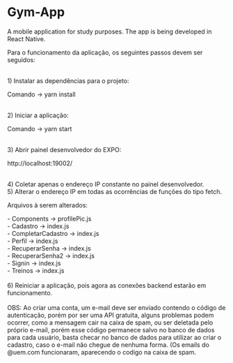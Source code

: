 # Gym-App

A mobile application for study purposes. The app is being developed in React Native.
<br/>
<p>Para o funcionamento da aplicação, os seguintes passos devem ser seguidos:</p>
<br/>
1) Instalar as dependências para o projeto:
  <p>Comando -> yarn install</p>
<br/>
2) Iniciar a aplicação:
  <p>Comando -> yarn start</p>
<br/>
3) Abrir painel desenvolvedor do EXPO:
  <p>http://localhost:19002/</p>
<br/>
4) Coletar apenas o endereço IP constante no painel desenvolvedor.
<br/>
5) Alterar o endereço IP em todas as ocorrências de funções do tipo fetch.
<p>Arquivos à serem alterados:</p>
- Components -> profilePic.js<br/>
- Cadastro -> index.js<br/>
- CompletarCadastro -> index.js<br/>
- Perfil -> index.js<br/>
- RecuperarSenha -> index.js<br/>
- RecuperarSenha2 -> index.js<br/>
- Signin -> index.js<br/>
- Treinos -> index.js<br/>
<br/>
6) Reiniciar a aplicação, pois agora as conexões backend estarão em funcionamento.
<br/>
<br/>
OBS: Ao criar uma conta, um e-mail deve ser enviado contendo o código de autenticação, porém por ser uma API gratuita, alguns problemas podem ocorrer, como a mensagem cair na caixa de spam, ou ser deletada pelo próprio e-mail, porém esse código permanece salvo no banco de dados para cada usuário, basta checar no banco de dados para utilizar ao criar o cadastro, caso o e-mail não chegue de nenhuma forma. (Os emails do @uem.com funcionaram, aparecendo o codigo na caixa de spam.
